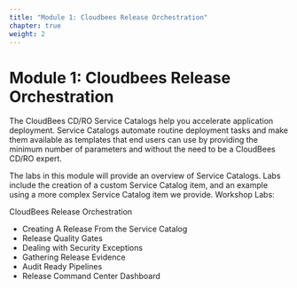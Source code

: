 ```yaml
---
title: "Module 1: Cloudbees Release Orchestration"
chapter: true
weight: 2
---
```


# Module 1: Cloudbees Release Orchestration

The CloudBees CD/RO Service Catalogs help you accelerate application deployment. Service Catalogs automate routine deployment tasks and make them available as templates that end users can use by providing the minimum number of parameters and without the need to be a  CloudBees CD/RO expert.

The labs in this module will provide an overview of Service Catalogs. Labs include the creation of a custom Service Catalog item, and an example using a more complex Service Catalog item we provide.
Workshop Labs:

CloudBees Release Orchestration
- Creating A Release From the Service Catalog
- Release Quality Gates
- Dealing with Security Exceptions
- Gathering Release Evidence
- Audit Ready Pipelines
- Release Command Center Dashboard